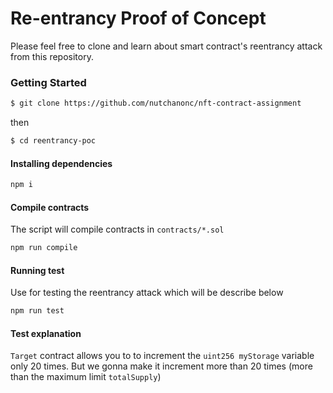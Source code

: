 # Re-entrancy Proof of Concept

Please feel free to clone and learn about smart contract's reentrancy attack from this repository.

### Getting Started
```sh
$ git clone https://github.com/nutchanonc/nft-contract-assignment
```

then

```sh
$ cd reentrancy-poc
```

#### Installing dependencies
```sh
npm i
```

#### Compile contracts
The script will compile contracts in `contracts/*.sol`

```sh
npm run compile
```

#### Running test
Use for testing the reentrancy attack which will be describe below

```sh
npm run test
```

#### Test explanation

`Target` contract allows you to to increment the `uint256 myStorage` variable only 20 times. But we gonna make it increment more than 20 times 
(more than the maximum limit `totalSupply`)

